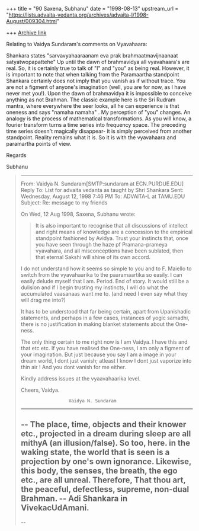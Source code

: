 +++
title = "90 Saxena, Subhanu"
date = "1998-08-13"
upstream_url = "https://lists.advaita-vedanta.org/archives/advaita-l/1998-August/009304.html"

+++
[Archive link](https://lists.advaita-vedanta.org/archives/advaita-l/1998-August/009304.html)

Relating to Vaidya Sundaram's comments on Vyavahaara:


Shankara states "sarvavyahaaraanam eva prak brahmaatmavijnaanaat
satyatwopapattehe"  Up until the dawn of  brahmavidya all vyavahaara's
are real.  So, it is certainly true to talk of "I" and "you"  as being
real.  However, it is important to note that when talking from the
Paramaartha standpoint Shankara certainly does not imply that you vanish
as if without trace. You are not a figment of anyone's imagination
(well, you are for now, as I have never met you!). Upon the dawn of
brahmavidya it is impossible to conceive anything as not Brahman.  The
classic example here is the Sri Rudram mantra, where everywhere the seer
looks, all he can experience is that oneness and says "namaha namaha" .
My perception of "you" changes.  An analogy is the process of
mathematical transformations.  As you will know, a fourier transform
turns a time series into frequency space.  The preceding time series
doesn't magically disappear- it is simply perceived from another
standpoint. Reality remains what it is.  So it is with the vyavahaara
and paramartha points of view.

Regards

Subhanu

> ----------
> From:         Vaidya N. Sundaram[SMTP:sundaram at ECN.PURDUE.EDU]
> Reply To:     List for advaita vedanta as taught by Shri Shankara
> Sent:         Wednesday, August 12, 1998 7:46 PM
> To:   ADVAITA-L at TAMU.EDU
> Subject:      Re: message to my friends
>
> On Wed, 12 Aug 1998, Saxena, Subhanu wrote:
> >
> > It is also important to recognise that all discussions of intellect
> and
> > right means of knowledge are a concession to the empirical
> standpoint
> > fashioned by Avidya.  Trust your instincts that, once you have seen
> > through the haze pf Pramana-prameya vyavahara, and all
> misconceptions
> > have been sublated, then that eternal Sakshi will shine of its own
> > accord.
>
>  I do not understand how it seems so simple to you and to F. Maiello
> to
> switch from the vyavahaarika to the paaramaartika so easily. I can
> easily
> delude myself that I am. Period. End of story.
>  It would still be a dulision and if I begin trusting my instincts, I
> will
> do what the accumulated vaasanaas want me to. (and need I even say
> what
> they will drag me into?)
>
>  It has to be understood that far being certain, apart from
> Upanishadic
> statements, and perhaps in a few cases, instances of yogic samadhi,
> there
> is no justification in making blanket statements about the One-ness.
>
>  The only thing certain to me right now is I am Vaidya. I have this
> and
> that etc etc. If you have realised the One-ness, I am only a figment
> of
> your imagination. But just because you say I am a image in your dream
> world, I dont just vanish; atleast I know I dont just vaporize into
> thin
> air ! And you dont vanish for me either.
>
>  Kindly address issues at the vyaavahaarika level.
>
> Cheers,
> Vaidya.
>
>
>                       Vaidya N. Sundaram
> ----------------------------------------------------------------------
> --
>  The place, time, objects and their knower etc., projected in a dream
> during sleep are all mithyA (an illusion/false). So too, here. in the
> waking state, the world that is seen is a projection by one's own
> ignorance. Likewise, this body, the senses, the breath, the ego etc.,
> are all unreal. Therefore, That thou art, the peaceful, defectless,
> supreme, non-dual Brahman.  -- Adi Shankara in VivekacUdAmani.
> ----------------------------------------------------------------------
> --
>

